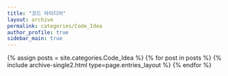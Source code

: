 ```yaml
---
title: "코드 아이디어"
layout: archive
permalink: categories/Code_Idea
author_profile: true
sidebar_main: true
---
```


{% assign posts = site.categories.Code_Idea %}
{% for post in posts %} {% include archive-single2.html type=page.entries_layout %} {% endfor %}